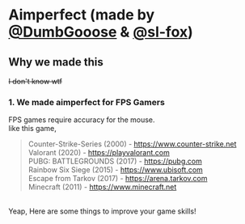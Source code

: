 # Aimperfect (made by <a href="https://github.com/DumbGooose">@DumbGooose</a> & <a href="https://github.com/sl-fox">@sl-fox</a>)
## Why we made this
~~I don't know wtf~~
### 1. We made aimperfect for FPS Gamers
FPS games require accuracy for the mouse.  
like this game,  
>Counter-Strike-Series (2000) - https://www.counter-strike.net  
>Valorant (2020) - https://playvalorant.com  
>PUBG: BATTLEGROUNDS (2017) - https://pubg.com  
>Rainbow Six Siege (2015) - https://www.ubisoft.com  
>Escape from Tarkov (2017) - https://arena.tarkov.com  
>Minecraft (2011) - https://www.minecraft.net
<br>
Yeap, Here are some things to improve your game skills!
